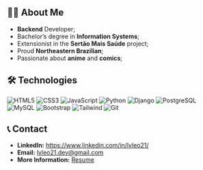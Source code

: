 ## 👩‍💻 About Me  

- **Backend** Developer;  
- Bachelor’s degree in **Information Systems**;  
- Extensionist in the **Sertão Mais Saúde** project;  
- Proud **Northeastern Brazilian**;  
- Passionate about **anime** and **comics**;  

## 🛠 Technologies  

![HTML5](https://img.icons8.com/color/40/000000/html-5.png)
![CSS3](https://img.icons8.com/color/40/000000/css3.png)
![JavaScript](https://img.icons8.com/color/40/000000/javascript.png)
![Python](https://img.icons8.com/color/40/000000/python.png)
![Django](https://img.icons8.com/windows/40/0C4B33/django.png)
![PostgreSQL](https://img.icons8.com/color/40/000000/postgreesql.png)
![MySQL](https://img.icons8.com/color/40/mysql-logo.png)
![Bootstrap](https://img.icons8.com/color/40/000000/bootstrap.png)
![Tailwind](https://img.icons8.com/color/40/000000/tailwind_css.png)
![Git](https://img.icons8.com/color/40/000000/git.png)

## 📞 Contact  

- **LinkedIn:** https://www.linkedin.com/in/lvleo21/  
- **Email:** lvleo21.dev@gmail.com  
- **More Information:** [Resume](https://docs.google.com/document/d/e/2PACX-1vRL3zRHSJKvvqfa4RrbTUyFW1alh6F7xQwZfPaJB_ArQvrX-M31YnRnuD2Fn764mWciyTSvWCMw7zcL/pub)  
